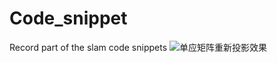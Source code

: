 # Code_snippet
Record part of the slam code snippets
![单应矩阵重新投影效果](https://github.com/kaiqi0110/slam-code-snippet/blob/main/Homography/%E5%8D%95%E5%BA%94%E7%9F%A9%E9%98%B5%E6%95%88%E6%9E%9C.png)
